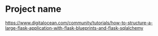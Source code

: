 # Project name

https://www.digitalocean.com/community/tutorials/how-to-structure-a-large-flask-application-with-flask-blueprints-and-flask-sqlalchemy